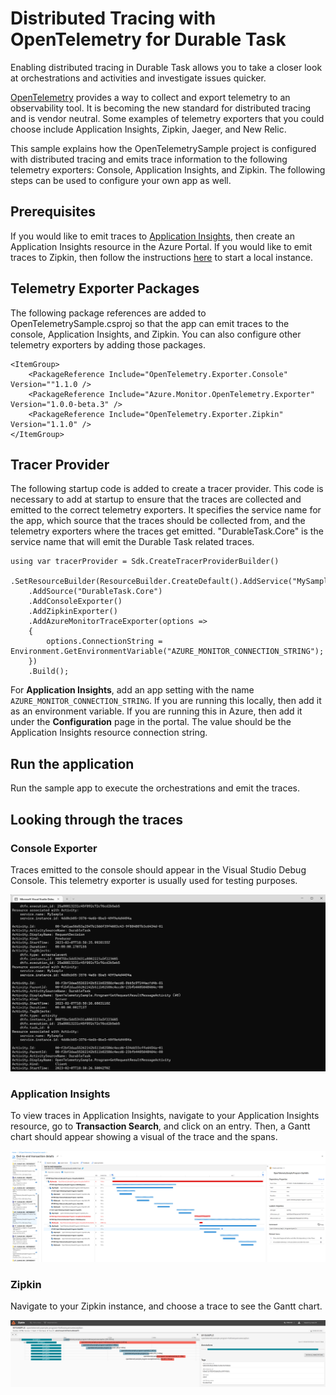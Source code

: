 # Distributed Tracing with OpenTelemetry for Durable Task

Enabling distributed tracing in Durable Task allows you to take a closer look at orchestrations and activities and investigate issues quicker.

[OpenTelemetry](https://opentelemetry.io/) provides a way to collect and export telemetry to an observability tool. It is becoming the new standard for distributed tracing and is vendor neutral. Some examples of telemetry exporters that you could choose include Application Insights, Zipkin, Jaeger, and New Relic.

This sample explains how the OpenTelemetrySample project is configured with distributed tracing and emits trace information to the following telemetry exporters: Console, Application Insights, and Zipkin. The following steps can be used to configure your own app as well.

## Prerequisites
If you would like to emit traces to [Application Insights](https://learn.microsoft.com/en-us/azure/azure-monitor/app/app-insights-overview?tabs=net), then create an Application Insights resource in the Azure Portal. If you would like to emit traces to Zipkin, then follow the instructions [here](https://zipkin.io/pages/quickstart.html) to start a local instance.

## Telemetry Exporter Packages

The following package references are added to OpenTelemetrySample.csproj so that the app can emit traces to the console, Application Insights, and Zipkin. You can also configure other telemetry exporters by adding those packages.

```
<ItemGroup>
    <PackageReference Include="OpenTelemetry.Exporter.Console" Version=""1.1.0 />
    <PackageReference Include="Azure.Monitor.OpenTelemetry.Exporter" Version="1.0.0-beta.3" />
    <PackageReference Include="OpenTelemetry.Exporter.Zipkin" Version="1.1.0" />
</ItemGroup>
```

## Tracer Provider

The following startup code is added to create a tracer provider. This code is necessary to add at startup to ensure that the traces are collected and emitted to the correct telemetry exporters. It specifies the service name for the app, which source that the traces should be collected from, and the telemetry exporters where the traces get emitted. "DurableTask.Core" is the service name that will emit the Durable Task related traces.

```
using var tracerProvider = Sdk.CreateTracerProviderBuilder()
    .SetResourceBuilder(ResourceBuilder.CreateDefault().AddService("MySample"))
    .AddSource("DurableTask.Core")
    .AddConsoleExporter()
    .AddZipkinExporter()
    .AddAzureMonitorTraceExporter(options =>
    {
        options.ConnectionString = Environment.GetEnvironmentVariable("AZURE_MONITOR_CONNECTION_STRING");
    })
    .Build();
```

For **Application Insights**, add an app setting with the name `AZURE_MONITOR_CONNECTION_STRING`. If you are running this locally, then add it as an environment variable. If you are running this in Azure, then add it under the **Configuration** page in the portal. The value should be the Application Insights resource connection string.

## Run the application

Run the sample app to execute the orchestrations and emit the traces.

## Looking through the traces

### Console Exporter
Traces emitted to the console should appear in the Visual Studio Debug Console. This telemetry exporter is usually used for testing purposes.

![Console Exporter](images/ConsoleExporter.png)

### Application Insights
To view traces in Application Insights, navigate to your Application Insights resource, go to **Transaction Search**, and click on an entry. Then, a Gantt chart should appear showing a visual of the trace and the spans.

![Application Insights Exporter](images/ApplicationInsightsExporter.png)

### Zipkin
Navigate to your Zipkin instance, and choose a trace to see the Gantt chart.

![Zipkin Exporter](images/ZipkinExporter.png)
